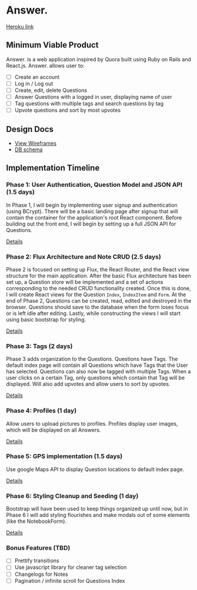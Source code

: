 # Answer.

[Heroku link][heroku] 

[heroku]: https://myquora.herokuapp.com/

## Minimum Viable Product

Answer. is a web application inspired by Quora built using Ruby on Rails and React.js. Answer. allows user to: 

<!-- This is a Markdown checklist. Use it to keep track of your progress! -->

- [ ] Create an account
- [ ] Log in / Log out
- [ ] Create, edit, delete Questions
- [ ] Answer Questions with a logged in user, displaying name of user
- [ ] Tag questions with multiple tags and search questions by tag
- [ ] Upvote questions and sort by most upvotes 

## Design Docs
* [View Wireframes][view]
* [DB schema][schema]

[view]: ./docs/views.md
[schema]: ./docs/schema.md

## Implementation Timeline

### Phase 1: User Authentication, Question Model and JSON API (1.5 days)

In Phase 1, I will begin by implementing user signup and authentication (using
BCrypt). There will be a basic landing page after signup that will contain the
container for the application's root React component. Before building out the
front end, I will begin by setting up a full JSON API for Questions.

[Details][phase-one]

### Phase 2: Flux Architecture and Note CRUD (2.5 days)

Phase 2 is focused on setting up Flux, the React Router, and the React view
structure for the main application. After the basic Flux architecture has been
set up, a Question store will be implemented and a set of actions corresponding to
the needed CRUD functionality created. Once this is done, I will create React
views for the Question `Index`, `IndexItem` and `Form`. At the end of Phase 2,
Questions can be created, read, edited and destroyed in the browser. Questions should save to the database when the form loses focus or is left idle after editing.
Lastly, while constructing the views I will start using basic bootstrap for
styling.

[Details][phase-two]

### Phase 3: Tags (2 days)

Phase 3 adds organization to the Questions. Questions have Tags. The default index page will contain all Questions which have Tags that the User has selected. Questions can also now be tagged with multiple Tags. When a user clicks on a certain Tag, only questions which contain that Tag will be displayed. Will also add upvotes and allow users to sort by upvotes. 

[Details][phase-three]

### Phase 4: Profiles (1 day)

Allow users to upload pictures to profiles. Profiles display user images, which will be displayed on all Answers.

[Details][phase-four]


### Phase 5: GPS implementation (1.5 days) 

Use google Maps API to display Question locations to default index page. 

[Details][phase-five]

### Phase 6: Styling Cleanup and Seeding (1 day)

Bootstrap will have been used to keep things organized up until now, but in
Phase 6 I will add styling flourishes and make modals out of some elements (like
the NotebookForm).

[Details][phase-six]

### Bonus Features (TBD)
- [ ] Prettify transitions
- [ ] Use javascript library for cleaner tag selection
- [ ] Changelogs for Notes
- [ ] Pagination / infinite scroll for Questions Index

[phase-one]: ./docs/phases/phase1.md
[phase-two]: ./docs/phases/phase2.md
[phase-three]: ./docs/phases/phase3.md
[phase-four]: ./docs/phases/phase4.md
[phase-five]: ./docs/phases/phase5.md
[phase-six]: ./docs/phases/phase6.md
